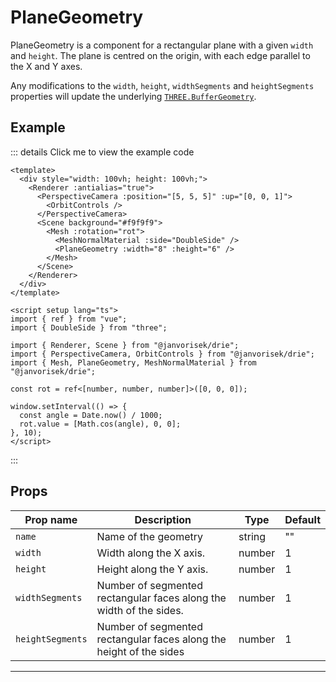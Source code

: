 # PlaneGeometry

  <script setup>
  import PlaneGeometry from '../../examples/PlaneGeometry.vue'
  </script>

PlaneGeometry is a component for a rectangular plane with a given `width` and `height`. The plane is centred on the origin, with each edge parallel to the X and Y axes.

Any modifications to the `width`, `height`, `widthSegments` and `heightSegments` properties will update the underlying [`THREE.BufferGeometry`](https://threejs.org/docs/#api/en/core/BufferGeometry).

## Example

  <ClientOnly>
  <PlaneGeometry />
  </ClientOnly>

::: details Click me to view the example code

```vue{10}
<template>
  <div style="width: 100vh; height: 100vh;">
    <Renderer :antialias="true">
      <PerspectiveCamera :position="[5, 5, 5]" :up="[0, 0, 1]">
        <OrbitControls />
      </PerspectiveCamera>
      <Scene background="#f9f9f9">
        <Mesh :rotation="rot">
          <MeshNormalMaterial :side="DoubleSide" />
          <PlaneGeometry :width="8" :height="6" />
        </Mesh>
      </Scene>
    </Renderer>
  </div>
</template>

<script setup lang="ts">
import { ref } from "vue";
import { DoubleSide } from "three";

import { Renderer, Scene } from "@janvorisek/drie";
import { PerspectiveCamera, OrbitControls } from "@janvorisek/drie";
import { Mesh, PlaneGeometry, MeshNormalMaterial } from "@janvorisek/drie";

const rot = ref<[number, number, number]>([0, 0, 0]);

window.setInterval(() => {
  const angle = Date.now() / 1000;
  rot.value = [Math.cos(angle), 0, 0];
}, 10);
</script>
```

:::


## Props

| Prop name      | Description                                                         | Type   | Default |
| -------------- | ------------------------------------------------------------------- | ------ | ------- |
|` name           `| Name of the geometry                                                | string | ""      |
|` width          `| Width along the X axis.                                             | number | 1       |
|` height         `| Height along the Y axis.                                            | number | 1       |
|` widthSegments  `| Number of segmented rectangular faces along the width of the sides. | number | 1       |
|` heightSegments `| Number of segmented rectangular faces along the height of the sides | number | 1       |

---

